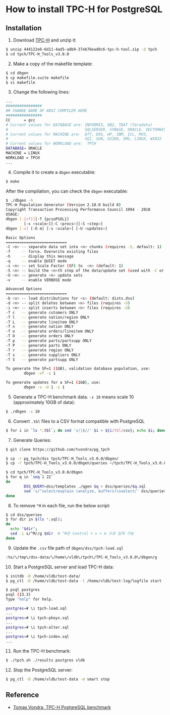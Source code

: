 # How to install TPC-H for PostgreSQL

## Installation

1. Download [TPC-H](http://tpc.org/tpc_documents_current_versions/current_specifications5.asp) and unzip it:

```bash
$ unzip 444122e6-6d11-4ad5-a8b9-37eb76ead0c6-tpc-h-tool.zip -d tpch
$ cd tpch/TPC-H_Tools_v3.0.0
```

2. Make a copy of the makefile template:

```bash
$ cd dbgen
$ cp makefile.suite makefile
$ vi makefile
```

3. Change the following lines:

```bash
...
################
## CHANGE NAME OF ANSI COMPILER HERE
################
CC      = gcc
# Current values for DATABASE are: INFORMIX, DB2, TDAT (Teradata)
#                                  SQLSERVER, SYBASE, ORACLE, VECTORWISE
# Current values for MACHINE are:  ATT, DOS, HP, IBM, ICL, MVS, 
#                                  SGI, SUN, U2200, VMS, LINUX, WIN32 
# Current values for WORKLOAD are:  TPCH
DATABASE= ORACLE
MACHINE = LINUX
WORKLOAD = TPCH
...
```

4. Compile it to create a `dbgen` executable:

```bash
$ make
```

After the compilation, you can check the `dbgen` executable:

```bash
$ ./dbgen -h
TPC-H Population Generator (Version 2.18.0 build 0)
Copyright Transaction Processing Performance Council 1994 - 2010
USAGE:
dbgen [-{vf}][-T {pcsoPSOL}]
        [-s <scale>][-C <procs>][-S <step>]
dbgen [-v] [-O m] [-s <scale>] [-U <updates>]

Basic Options
===========================
-C <n> -- separate data set into <n> chunks (requires -S, default: 1)
-f     -- force. Overwrite existing files
-h     -- display this message
-q     -- enable QUIET mode
-s <n> -- set Scale Factor (SF) to  <n> (default: 1) 
-S <n> -- build the <n>th step of the data/update set (used with -C or -U)
-U <n> -- generate <n> update sets
-v     -- enable VERBOSE mode

Advanced Options
===========================
-b <s> -- load distributions for <s> (default: dists.dss)
-d <n> -- split deletes between <n> files (requires -U)
-i <n> -- split inserts between <n> files (requires -U)
-T c   -- generate cutomers ONLY
-T l   -- generate nation/region ONLY
-T L   -- generate lineitem ONLY
-T n   -- generate nation ONLY
-T o   -- generate orders/lineitem ONLY
-T O   -- generate orders ONLY
-T p   -- generate parts/partsupp ONLY
-T P   -- generate parts ONLY
-T r   -- generate region ONLY
-T s   -- generate suppliers ONLY
-T S   -- generate partsupp ONLY

To generate the SF=1 (1GB), validation database population, use:
        dbgen -vf -s 1

To generate updates for a SF=1 (1GB), use:
        dbgen -v -U 1 -s 1
```

5. Generate a TPC-H benchmark data. `-s 10` means scale 10 (approximately 10GB of data):

```bash
$ ./dbgen -s 10
```

6. Convert `.tbl` files to a CSV format compatible with PostgreSQL

```bash
$ for i in `ls *.tbl`; do sed 's/|$//' $i > ${i/tbl/csv}; echo $i; done;
```

7. Generate Queries:

```bash
$ git clone https://github.com/tvondra/pg_tpch

$ cp -r pg_tpch/dss tpch/TPC-H_Tools_v3.0.0/dbgen/
$ cp -r tpch/TPC-H_Tools_v3.0.0/dbgen/queries ~/tpch/TPC-H_Tools_v3.0.0/dbgen/dss/

$ cd tpch/TPC-H_Tools_v3.0.0/dbgen
$ for q in `seq 1 22`
do
        DSS_QUERY=dss/templates ./qgen $q > dss/queries/$q.sql
        sed 's/^select/explain (analyze, buffers)\nselect/' dss/queries/$q.sql > dss/queries/$q.explain.sql
done
```

8. To remove `^M` in each file, run the below script:

```bash
$ cd dss/queries
$ for dir in $(ls *.sql);
do
  echo "$dir";
  sed -i s/^M//g $dir  # ^M은 Control + v + m 으로 입력 가능
done
```

9. Update the `.csv` file path of `dbgen/dss/tpch-load.sql`

```bash
:%s/\/tmp\/dss-data/\/home\/vldb\/tpch\/TPC-H_Tools_v3.0.0\/dbgen/g
```

10. Start a PostgreSQL server and load TPC-H data:

```bash
$ initdb -D /home/vldb/test-data/
$ pg_ctl -D /home/vldb/test-data -l /home/vldb/test-log/logfile start
```

```bash
$ psql postgres
psql (13.3)
Type "help" for help.

postgres=# \i tpch-load.sql
...
postgres=# \i tpch-pkeys.sql
...
postgres=# \i tpch-alter.sql
...
postgres=# \i tpch-index.sql
...
```

11. Run the TPC-H benchmark:

```bash
$ ./tpch.sh ./results postgres vldb
```

12. Stop the PostgreSQL server:

```bash
$ pg_ctl -D /home/vldb/test-data -m smart stop
```

 ## Reference

 - [Tomas Vondra, TPC-H PostgreSQL benchmark](https://github.com/tvondra/pg_tpch)